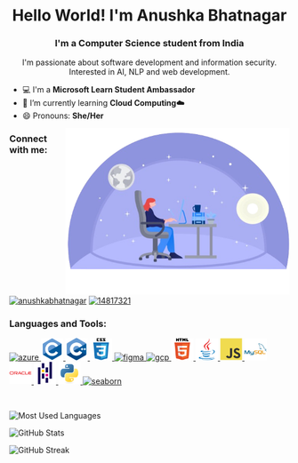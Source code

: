 <!--
**AnushkaBhatnagar/AnushkaBhatnagar** is a ✨ _special_ ✨ repository because its `README.md` (this file) appears on your GitHub profile.
-->

<h1 align="center">Hello World! I'm Anushka Bhatnagar</h1>
<h3 align="center">I'm a Computer Science student from India</h3>
<p align="center"> I'm passionate about software development and information security. Interested in AI, NLP and web development.<br></p>

- 💻 I'm a **Microsoft Learn Student Ambassador**
- 🌱 I’m currently learning **Cloud Computing☁️**
- 😄 Pronouns: **She/Her**

<img src="Images/girlcoding.png" alt="React" height="300px" align=right title="Let's support women in STEM!" alt="image of girl coding"/>

<h3 align="left">Connect with me:</h3>
<p align="left">
  <a href="https://linkedin.com/in/anushkabhatnagar" target="_blank"><img align="center" src="https://raw.githubusercontent.com/rahuldkjain/github-profile-readme-generator/master/src/images/icons/Social/linked-in-alt.svg" alt="anushkabhatnagar" height="30" width="40" title="LinkedIn"/></a>
<a href="https://stackoverflow.com/users/14817321" target="_blank"><img align="center" src="https://raw.githubusercontent.com/rahuldkjain/github-profile-readme-generator/master/src/images/icons/Social/stack-overflow.svg" alt="14817321" height="30" width="40" title="Stack Overflow"/></a>
</p>

<h3 align="left">Languages and Tools:</h3>
<p align="left"> 
  <a href="https://azure.microsoft.com/en-in/" target="_blank" rel="noreferrer"> 
    <img src="https://www.vectorlogo.zone/logos/microsoft_azure/microsoft_azure-icon.svg" alt="azure" width="40" height="40"/> 
  </a> 
  <a href="https://www.cprogramming.com/" target="_blank" rel="noreferrer"> 
    <img src="https://raw.githubusercontent.com/devicons/devicon/master/icons/c/c-original.svg" alt="c" width="40" height="40"/> 
  </a> 
  <a href="https://www.w3schools.com/cpp/" target="_blank" rel="noreferrer"> 
    <img src="https://raw.githubusercontent.com/devicons/devicon/master/icons/cplusplus/cplusplus-original.svg" alt="cplusplus" width="40" height="40"/> 
  </a> 
  <a href="https://www.w3schools.com/css/" target="_blank" rel="noreferrer"> 
    <img src="https://raw.githubusercontent.com/devicons/devicon/master/icons/css3/css3-original-wordmark.svg" alt="css3" width="40" height="40"/> </a> 
  <a href="https://www.figma.com/" target="_blank" rel="noreferrer"> 
    <img src="https://www.vectorlogo.zone/logos/figma/figma-icon.svg" alt="figma" width="40" height="40"/> 
  </a> 
  <a href="https://cloud.google.com" target="_blank" rel="noreferrer"> 
    <img src="https://www.vectorlogo.zone/logos/google_cloud/google_cloud-icon.svg" alt="gcp" width="40" height="40"/> 
  </a> 
  <a href="https://www.w3.org/html/" target="_blank" rel="noreferrer"> 
    <img src="https://raw.githubusercontent.com/devicons/devicon/master/icons/html5/html5-original-wordmark.svg" alt="html5" width="40" height="40"/> </a> 
  <a href="https://www.java.com" target="_blank" rel="noreferrer"> 
    <img src="https://raw.githubusercontent.com/devicons/devicon/master/icons/java/java-original.svg" alt="java" width="40" height="40"/> 
  </a> 
  <a href="https://developer.mozilla.org/en-US/docs/Web/JavaScript" target="_blank" rel="noreferrer"> 
    <img src="https://raw.githubusercontent.com/devicons/devicon/master/icons/javascript/javascript-original.svg" alt="javascript" width="40" height="40"/> 
  </a> 
  <a href="https://www.mysql.com/" target="_blank" rel="noreferrer"> 
    <img src="https://raw.githubusercontent.com/devicons/devicon/master/icons/mysql/mysql-original-wordmark.svg" alt="mysql" width="40" height="40"/> 
  </a> 
  <a href="https://www.oracle.com/" target="_blank" rel="noreferrer"> 
    <img src="https://raw.githubusercontent.com/devicons/devicon/master/icons/oracle/oracle-original.svg" alt="oracle" width="40" height="40"/> 
  </a> 
  <a href="https://pandas.pydata.org/" target="_blank" rel="noreferrer"> 
    <img src="https://raw.githubusercontent.com/devicons/devicon/2ae2a900d2f041da66e950e4d48052658d850630/icons/pandas/pandas-original.svg" alt="pandas" width="40" height="40"/> 
  </a> 
  <a href="https://www.python.org" target="_blank" rel="noreferrer"> 
    <img src="https://raw.githubusercontent.com/devicons/devicon/master/icons/python/python-original.svg" alt="python" width="40" height="40"/> 
  </a> 
  <a href="https://seaborn.pydata.org/" target="_blank" rel="noreferrer"> 
    <img src="https://seaborn.pydata.org/_images/logo-mark-lightbg.svg" alt="seaborn" width="40" height="40"/> 
  </a> 
</p>

<br>

<div>
  <p>

   <picture>
      <source media="(prefers-color-scheme: light)" srcset="https://github-readme-stats.vercel.app/api/top-langs?username=anushkabhatnagar&show_icons=true&locale=en&layout=compact&theme=default">
      <source media="(prefers-color-scheme: dark)" srcset="https://github-readme-stats.vercel.app/api/top-langs?username=anushkabhatnagar&show_icons=true&locale=en&layout=compact&theme=dark">
      <img alt="Most Used Languages" src="https://github-readme-stats.vercel.app/api/top-langs?username=anushkabhatnagar&show_icons=true&locale=en&layout=compact">
    </picture>
  </p>
</div>

<div>
  <p>
  
  <picture>
      <source media="(prefers-color-scheme: light)" srcset="https://github-readme-stats.vercel.app/api?username=anushkabhatnagar&show_icons=true&locale=en">
      <source media="(prefers-color-scheme: dark)" srcset="https://github-readme-stats.vercel.app/api?username=anushkabhatnagar&theme=dark&show_icons=true&locale=en">
      <img alt="GitHub Stats" src="https://github-readme-stats.vercel.app/api?username=anushkabhatnagar&show_icons=true&locale=en">
    </picture> 
    
  </p>

  <p>

  <picture>
    <source media="(prefers-color-scheme: light)" srcset="https://github-readme-streak-stats.herokuapp.com/?user=anushkabhatnagar">
    <source media="(prefers-color-scheme: dark)" srcset="https://github-readme-streak-stats.herokuapp.com/?user=anushkabhatnagar&theme=dark">
    <img alt="GitHub Streak" src="https://github-readme-streak-stats.herokuapp.com/?user=anushkabhatnagar">
  </picture>
  
  </p>
</div>
